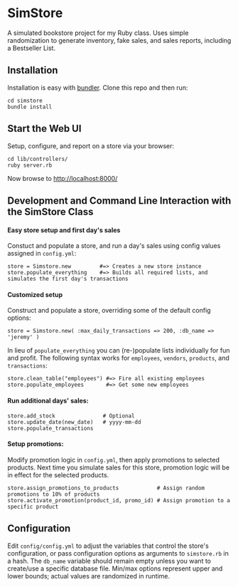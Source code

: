# SimStore
A simulated bookstore project for my Ruby class. Uses simple randomization to generate inventory, fake sales, and sales reports, including a Bestseller List.

## Installation
Installation is easy with [bundler](http://bundler.io/). Clone this repo and then run:
```
cd simstore
bundle install
```

## Start the Web UI
Setup, configure, and report on a store via your browser: 
```
cd lib/controllers/
ruby server.rb
```
Now browse to [http://localhost:8000/](http://localhost:8000/)

## Development and Command Line Interaction with the SimStore Class
#### Easy store setup and first day's sales
Constuct and populate a store, and run a day's sales using config values assigned in `config.yml`:
```
store = Simstore.new         #=> Creates a new store instance
store.populate_everything    #=> Builds all required lists, and simulates the first day's transactions
```
#### Customized setup
Construct and populate a store, overriding some of the default config options:
```
store = Simstore.new( :max_daily_transactions => 200, :db_name => 'jeremy' )
```
In lieu of `populate_everything` you can (re-)populate lists individually for fun and profit. The following syntax works for `employees`, `vendors`, `products`, and `transactions`:
```
store.clean_table("employees") #=> Fire all existing employees
store.populate_employees       #=> Get some new employees
```
#### Run additional days' sales:
```
store.add_stock               # Optional
store.update_date(new_date)   # yyyy-mm-dd
store.populate_transactions
```
#### Setup promotions:
Modify promotion logic in `config.yml`, then apply promotions to selected products. Next time you simulate sales for this store, promotion logic will be in effect for the selected products.
```
store.assign_promotions_to_products            # Assign random promotions to 10% of products
store.activate_promotion(product_id, promo_id) # Assign promotion to a specific product
```

## Configuration
Edit `config/config.yml` to adjust the variables that control the store's configuration, or pass configuration options as arguments to `simstore.rb` in a hash. The `db_name` variable should remain empty unless you want to create/use a specific database file. Min/max options represent upper and lower bounds; actual values are randomized in runtime.
